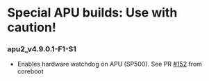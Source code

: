 # Special APU builds: Use with caution!  

### **apu2_v4.9.0.1-F1-S1**
- Enables hardware watchdog on APU (SP500). See PR [#152](https://github.com/pcengines/coreboot/pull/152) from coreboot
